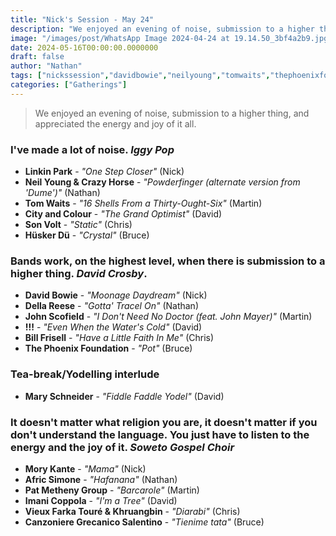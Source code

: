```yaml
---
title: "Nick's Session - May 24"
description: "We enjoyed an evening of noise, submission to a higher thing, and appreciated the energy and joy of it all."
image: "/images/post/WhatsApp Image 2024-04-24 at 19.14.50_3bf4a2b9.jpg"
date: 2024-05-16T00:00:00.0000000
draft: false
author: "Nathan"
tags: ["nickssession","davidbowie","neilyoung","tomwaits","thephoenixfoundation","billfrisell","sonvolt","canzonieregrecanicosalentino","patmetheny","johnscofield","huskerdu","linkinpark","!!!","morykante","dellareese","africsimone","imanicoppola","cityandcolour","maryschneider","vieuxfarkatouréandkhruangbin"]
categories: ["Gatherings"]
---
```

> We enjoyed an evening of noise, submission to a higher thing, and appreciated the energy and joy of it all.

### I've made a lot of noise. _Iggy Pop_
- **Linkin Park** - _"One Step Closer"_ (Nick)
- **Neil Young & Crazy Horse** - _"Powderfinger (alternate version from 'Dume')"_ (Nathan)
- **Tom Waits** - _"16 Shells From a Thirty-Ought-Six"_ (Martin)
- **City and Colour** - _"The Grand Optimist"_ (David)
- **Son Volt** - _"Static"_ (Chris)
- **Hüsker Dü** - _"Crystal"_ (Bruce)
### Bands work, on the highest level, when there is submission to a higher thing. _David Crosby_.
- **David Bowie** - _"Moonage Daydream"_ (Nick)
- **Della Reese** - _"Gotta' Tracel On"_ (Nathan)
- **John Scofield** - _"I Don't Need No Doctor (feat. John Mayer)"_ (Martin)
- **!!!** - _"Even When the Water's Cold"_ (David)
- **Bill Frisell** - _"Have a Little Faith In Me"_ (Chris)
- **The Phoenix Foundation** - _"Pot"_ (Bruce)
### Tea-break/Yodelling interlude
- **Mary Schneider** - _"Fiddle Faddle Yodel"_ (David)
### It doesn't matter what religion you are, it doesn't matter if you don't understand the language. You just have to listen to the energy and the joy of it. _Soweto Gospel Choir_
- **Mory Kante** - _"Mama"_ (Nick)
- **Afric Simone** - _"Hafanana"_ (Nathan)
- **Pat Metheny Group** - _"Barcarole"_ (Martin)
- **Imani Coppola** - _"I'm a Tree"_ (David)
- **Vieux Farka Touré & Khruangbin** - _"Diarabi"_ (Chris)
- **Canzoniere Grecanico Salentino** - _"Tienime tata"_ (Bruce)